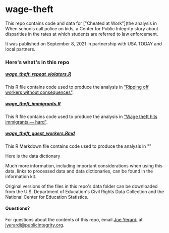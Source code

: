 # wage-theft

This repo contains code and data for ["Cheated at Work"](the analysis in When schools call police on kids, a Center for Public Integrity story about disparities in the rates at which students are referred to law enforcement.

It was published on September 8, 2021 in partnership with USA TODAY and local partners.

### Here's what's in this repo

##### [wage_theft_repeat_violators.R](wage_theft_repeat_violators.R)
This R file contains code used to produce the analysis in ["Ripping off workers without consequences"](https://publicintegrity.org/inequality-poverty-opportunity/workers-rights/cheated-at-work/ripping-off-workers-with-no-consequences/).

##### [wage_theft_immigrants.R](wage_theft_immigrants.R)
This R file contains code used to produce the analysis in ["Wage theft hits immigrants — hard"](https://publicintegrity.org/inequality-poverty-opportunity/workers-rights/cheated-at-work/garment-immigrant-workers-wage-theft/).

##### [wage_theft_guest_workers.Rmd](wage_theft_guest_workers.Rmd)
This R Markdown file contains code used to produce the analysis in ""

Here is the data dictionary

Much more information, including important considerations when using this data, links to processed data and data dictionaries, can be found in the information kit.

Original versions of the files in this repo's data folder can be downloaded from the U.S. Department of Education's Civil Rights Data Collection and the National Center for Education Statistics.

#### Questions?
For questions about the contents of this repo, email [Joe Yerardi](https://publicintegrity.org/author/joe-yerardi/) at jyerardi@publicintegrity.org.